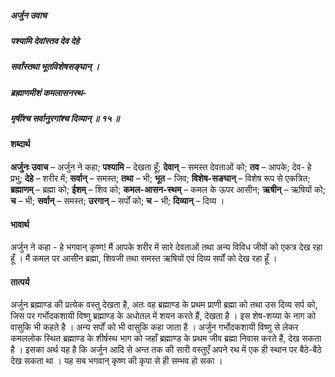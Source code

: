##### अर्जुन उवाच
##### पश्यामि देवांस्तव देव देहे
##### सर्वांस्तथा भूतविशेषसङ्घान् ।
##### ब्रह्माणमीशं कमलासनस्थ-
##### मृषींश्च सर्वानुरगांश्च दिव्यान् ॥ १५ ॥

#### शब्दार्थ

**अर्जुनः उवाच** – अर्जुन ने कहा; **पश्यामि** – देखता हूँ; **देवान्** – समस्त देवताओं को; **तव** – आपके; देव- हे प्रभु; **देहे** – शरीर में; **सर्वान्** – समस्त; **तथा** – भी; **भूत** – जिव; **विशेष-सङघान्** – विशेष रूप से एकत्रित; **ब्रह्माणम्** – ब्रह्मा को; **ईशम्** – शिव को; **कमल-आसन-स्थम्** – कमल के ऊपर आसीन; **ऋषीन्** – ऋषियों को; **च** – भी; **सर्वान्** – समस्त; **उरगान्** – सर्पों को; **च** – भी; **दिव्यान्** – दिव्य ।

#### भावार्थ

अर्जुन ने कहा - हे भगवान् कृष्ण! मैं आपके शरीर में सारे देवताओं तथा अन्य विविध जीवों को एकत्र देख रहा हूँ । मैं कमल पर आसीन ब्रह्मा, शिवजी तथा समस्त ऋषियों एवं दिव्य सर्पों को देख रहा हूँ ।

#### तात्पर्य

अर्जुन ब्रह्माण्ड की प्रत्येक वस्तु देखता है, अतः वह ब्रह्माण्ड के प्रथम प्राणी ब्रह्मा को तथा उस दिव्य सर्प को, जिस पर गर्भोदकशायी विष्णु ब्रह्माण्ड के अधोतल में शयन करते हैं, देखता है । इस शेष-शय्या के नाग को वासुकि भी कहते है । अन्य सर्पों को भी वासुकि कहा जाता है । अर्जुन गर्भोदकशायी विष्णु से लेकर कमललोक स्थित ब्रह्माण्ड के शीर्षस्थ भाग को जहाँ ब्रह्माण्ड के प्रथम जीव ब्रह्मा निवास करते हैं, देख सकता है । इसका अर्थ यह है कि अर्जुन आदि से अन्त तक की सारी वस्तुएँ अपने रथ में एक ही स्थान पर बैठे-बैठे देख सकता था । यह सब भगवान् कृष्ण की कृपा से ही सम्भव हो सका ।